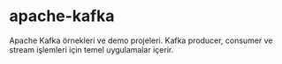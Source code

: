 # apache-kafka
Apache Kafka örnekleri ve demo projeleri. Kafka producer, consumer ve stream işlemleri için temel uygulamalar içerir.
